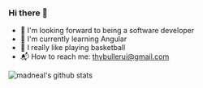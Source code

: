 ### Hi there 👋

<!--
**Zhouhao-Rui/Zhouhao-Rui** is a ✨ _special_ ✨ repository because its `README.md` (this file) appears on your GitHub profile.

Here are some ideas to get you started:

- 🔭 I’m currently working on ...
- 🌱 I’m currently learning ...
- 👯 I’m looking to collaborate on ...
- 🤔 I’m looking for help with ...
- 💬 Ask me about ...
- 📫 How to reach me: ...
- 😄 Pronouns: ...
- ⚡ Fun fact: ...
-->
- 🌴 I'm looking forward to being a software developer
- 🌈 I'm currently learning Angular 
- 🏀 I really like playing basketball
- 📬 How to reach me: thybullerui@gmail.com

![madneal's github stats](https://github-readme-stats.vercel.app/api?username=Zhouhao-Rui&show_icons=true&theme=radical) 
